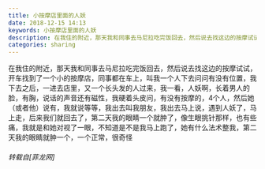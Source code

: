 ```yaml
---
title: 小按摩店里面的人妖
date: 2018-12-15 14:13
keywords: 小按摩店里面的人妖
description: 在我住的附近，那天我和同事去马尼拉吃完饭回去，然后说去找这边的按摩试试，开车找到了一个小的按摩店，同事都在车上，叫我一个人下去问问有没有位置，我下去之后，一进去店里，又一个长头发的人过来，我一看，人妖啊，长着男人的脸，有胸，说话的声音还有磁性，我硬着头皮问，有没有按摩的，4个人，然后她（或者他）说有，我就说等等，我出去叫我朋友，我出去马上说，遇到人妖了，马上走，后来我们就回去了，第二天我的眼睛一个就肿了，像生眼挑针那样，也有些痛，我就是和她对视了一眼，不知道是不是我马上跑了，她有什么法术整我，第二天我的眼睛就肿一个，一个正常，很奇怪
categories: sharing
---
```

<td class="t_f" id="postmessage_2484643">

在我住的附近，那天我和同事去马尼拉吃完饭回去，然后说去找这边的按摩试试，开车找到了一个小的按摩店，同事都在车上，叫我一个人下去问问有没有位置，我下去之后，一进去店里，又一个长头发的人过来，我一看，人妖啊，长着男人的脸，有胸，说话的声音还有磁性，我硬着头皮问，有没有按摩的，4个人，然后她（或者他）说有，我就说等等，我出去叫我朋友，我出去马上说，遇到人妖了，马上走，后来我们就回去了，第二天我的眼睛一个就肿了，像生眼挑针那样，也有些痛，我就是和她对视了一眼，不知道是不是我马上跑了，她有什么法术整我，第二天我的眼睛就肿一个，一个正常，很奇怪</td>
###### 转载自[菲龙网]